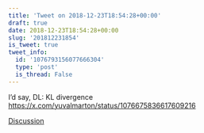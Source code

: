 ```yaml
---
title: 'Tweet on 2018-12-23T18:54:28+00:00'
draft: true
date: 2018-12-23T18:54:28+00:00
slug: '201812231854'
is_tweet: true
tweet_info:
  id: '1076793156077666304'
  type: 'post'
  is_thread: False
---
```




I’d say,
DL: KL divergence <https://x.com/yuvalmarton/status/1076675836617609216>

[Discussion](https://x.com/sytelus/status/1076793156077666304)
